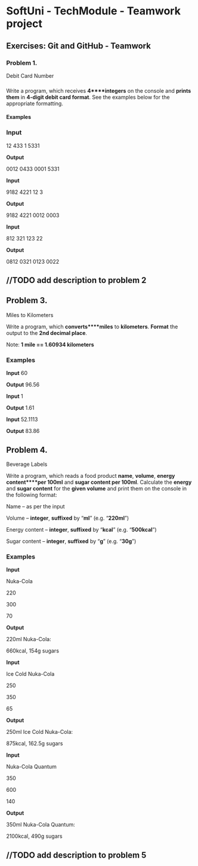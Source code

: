 ﻿# SoftUni - TechModule - Teamwork project
## Exercises: Git and GitHub - Teamwork

### Problem 1.               
Debit Card Number

### 

Write a program, which receives **4****integers**
on the console and **prints them** in **4-digit debit card format**. See the
examples below for the appropriate formatting.

#### Examples 

### **Input**

 12
433
1
5331

**Output**

0012 0433 0001 5331

 **Input**

9182
4221
12
3

**Output**

9182 4221 0012 0003

**Input**

812
321
123
22

**Output**

0812 0321 0123 0022


## //TODO add description to problem 2


## Problem 3. 
Miles to Kilometers 

Write a program, which **converts****miles** to **kilometers**.
**Format** the output to the **2****nd****
decimal place**.

Note: **1 mile == 1.60934 kilometers**

### Examples

**Input**
 60

**Output**
 96.56

**Input**
 1

**Output**
 1.61

**Input**
 52.1113

**Output**
 83.86


## Problem 4.              
Beverage Labels

Write a program, which reads a food product **name**, **volume**, **energy content****per 100ml** and **sugar content per 100ml**. Calculate the **energy** and **sugar content**
for the **given volume** and print them
on the console in the following format:
     
Name – as per the input
     
Volume – **integer**,
**suffixed** by “**ml**” (e.g. “**220ml**”)
     
Energy content – **integer**, **suffixed** by “**kcal**” (e.g. “**500kcal**”)
     
Sugar content – **integer**, **suffixed** by “**g**” (e.g. “**30g**”) 

### Examples

**Input**

 Nuka-Cola

220

300

70

**Output**

 220ml Nuka-Cola:

660kcal, 154g sugars


**Input**

 Ice Cold Nuka-Cola

250

350

65

**Output**

250ml Ice Cold Nuka-Cola:

875kcal, 162.5g sugars

**Input**

 Nuka-Cola Quantum

350

600

140

**Output**

350ml Nuka-Cola Quantum:

2100kcal, 490g sugars


## //TODO add description to problem 5